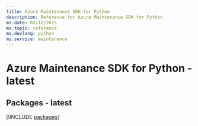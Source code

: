 ```yaml
---
title: Azure Maintenance SDK for Python
description: Reference for Azure Maintenance SDK for Python
ms.date: 02/12/2025
ms.topic: reference
ms.devlang: python
ms.service: maintenance
---
```

# Azure Maintenance SDK for Python - latest
## Packages - latest
[!INCLUDE [packages](maintenance-index.md)]